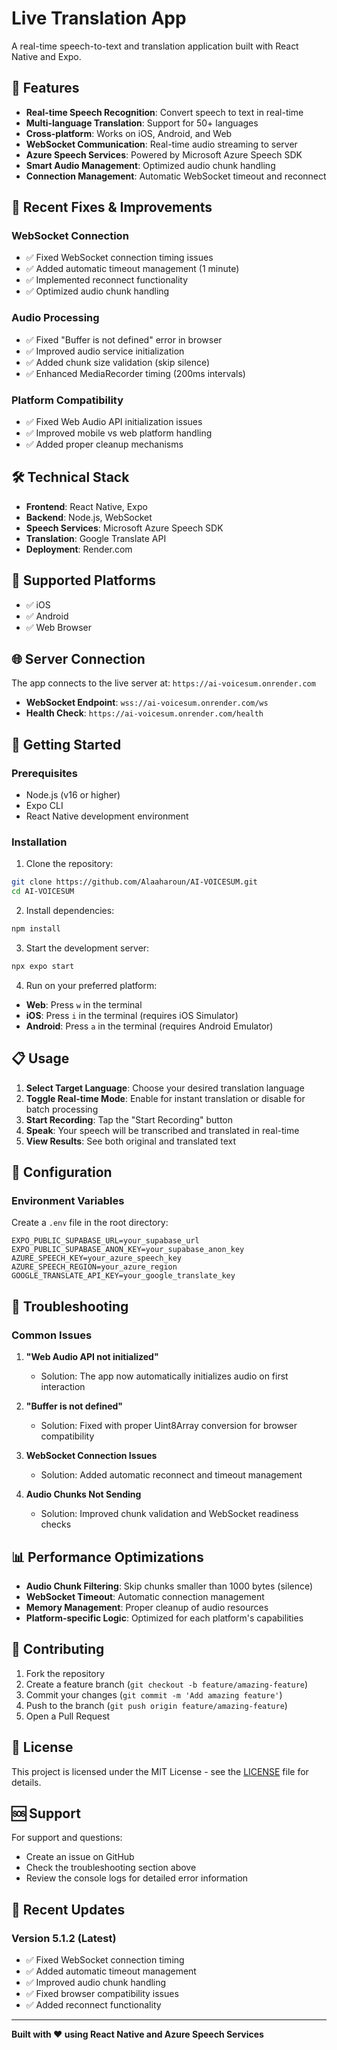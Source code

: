 # Live Translation App

A real-time speech-to-text and translation application built with React Native and Expo.

## 🚀 Features

- **Real-time Speech Recognition**: Convert speech to text in real-time
- **Multi-language Translation**: Support for 50+ languages
- **Cross-platform**: Works on iOS, Android, and Web
- **WebSocket Communication**: Real-time audio streaming to server
- **Azure Speech Services**: Powered by Microsoft Azure Speech SDK
- **Smart Audio Management**: Optimized audio chunk handling
- **Connection Management**: Automatic WebSocket timeout and reconnect

## 🔧 Recent Fixes & Improvements

### WebSocket Connection
- ✅ Fixed WebSocket connection timing issues
- ✅ Added automatic timeout management (1 minute)
- ✅ Implemented reconnect functionality
- ✅ Optimized audio chunk handling

### Audio Processing
- ✅ Fixed "Buffer is not defined" error in browser
- ✅ Improved audio service initialization
- ✅ Added chunk size validation (skip silence)
- ✅ Enhanced MediaRecorder timing (200ms intervals)

### Platform Compatibility
- ✅ Fixed Web Audio API initialization issues
- ✅ Improved mobile vs web platform handling
- ✅ Added proper cleanup mechanisms

## 🛠️ Technical Stack

- **Frontend**: React Native, Expo
- **Backend**: Node.js, WebSocket
- **Speech Services**: Microsoft Azure Speech SDK
- **Translation**: Google Translate API
- **Deployment**: Render.com

## 📱 Supported Platforms

- ✅ iOS
- ✅ Android  
- ✅ Web Browser

## 🌐 Server Connection

The app connects to the live server at: `https://ai-voicesum.onrender.com`

- **WebSocket Endpoint**: `wss://ai-voicesum.onrender.com/ws`
- **Health Check**: `https://ai-voicesum.onrender.com/health`

## 🚀 Getting Started

### Prerequisites
- Node.js (v16 or higher)
- Expo CLI
- React Native development environment

### Installation

1. Clone the repository:
```bash
git clone https://github.com/Alaaharoun/AI-VOICESUM.git
cd AI-VOICESUM
```

2. Install dependencies:
```bash
npm install
```

3. Start the development server:
```bash
npx expo start
```

4. Run on your preferred platform:
- **Web**: Press `w` in the terminal
- **iOS**: Press `i` in the terminal (requires iOS Simulator)
- **Android**: Press `a` in the terminal (requires Android Emulator)

## 📋 Usage

1. **Select Target Language**: Choose your desired translation language
2. **Toggle Real-time Mode**: Enable for instant translation or disable for batch processing
3. **Start Recording**: Tap the "Start Recording" button
4. **Speak**: Your speech will be transcribed and translated in real-time
5. **View Results**: See both original and translated text

## 🔧 Configuration

### Environment Variables
Create a `.env` file in the root directory:

```env
EXPO_PUBLIC_SUPABASE_URL=your_supabase_url
EXPO_PUBLIC_SUPABASE_ANON_KEY=your_supabase_anon_key
AZURE_SPEECH_KEY=your_azure_speech_key
AZURE_SPEECH_REGION=your_azure_region
GOOGLE_TRANSLATE_API_KEY=your_google_translate_key
```

## 🐛 Troubleshooting

### Common Issues

1. **"Web Audio API not initialized"**
   - Solution: The app now automatically initializes audio on first interaction

2. **"Buffer is not defined"**
   - Solution: Fixed with proper Uint8Array conversion for browser compatibility

3. **WebSocket Connection Issues**
   - Solution: Added automatic reconnect and timeout management

4. **Audio Chunks Not Sending**
   - Solution: Improved chunk validation and WebSocket readiness checks

## 📊 Performance Optimizations

- **Audio Chunk Filtering**: Skip chunks smaller than 1000 bytes (silence)
- **WebSocket Timeout**: Automatic connection management
- **Memory Management**: Proper cleanup of audio resources
- **Platform-specific Logic**: Optimized for each platform's capabilities

## 🤝 Contributing

1. Fork the repository
2. Create a feature branch (`git checkout -b feature/amazing-feature`)
3. Commit your changes (`git commit -m 'Add amazing feature'`)
4. Push to the branch (`git push origin feature/amazing-feature`)
5. Open a Pull Request

## 📄 License

This project is licensed under the MIT License - see the [LICENSE](LICENSE) file for details.

## 🆘 Support

For support and questions:
- Create an issue on GitHub
- Check the troubleshooting section above
- Review the console logs for detailed error information

## 🔄 Recent Updates

### Version 5.1.2 (Latest)
- ✅ Fixed WebSocket connection timing
- ✅ Added automatic timeout management
- ✅ Improved audio chunk handling
- ✅ Fixed browser compatibility issues
- ✅ Added reconnect functionality

---

**Built with ❤️ using React Native and Azure Speech Services** 